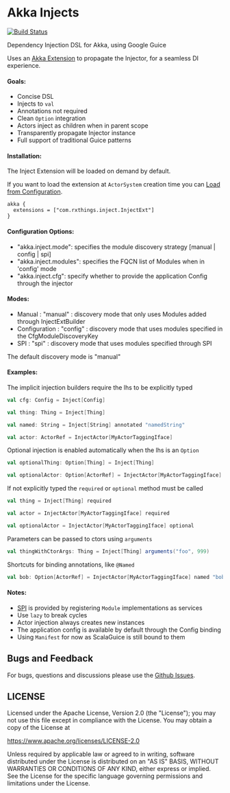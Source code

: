 Akka Injects
==========================
[![Build Status](https://travis-ci.org/jw3/akka-injects.svg?branch=master)](https://travis-ci.org/jw3/akka-injects)

Dependency Injection DSL for Akka, using Google Guice

Uses an [Akka Extension](http://doc.akka.io/docs/akka/2.4.1/scala/extending-akka.html) to propagate the Injector, for a seamless DI experience.

#### Goals:

- Concise DSL
- Injects to ```val```
- Annotations not required
- Clean ```Option``` integration
- Actors inject as children when in parent scope
- Transparently propagate Injector instance
- Full support of traditional Guice patterns

#### Installation:

The Inject Extension will be loaded on demand by default.

If you want to load the extension at ```ActorSystem``` creation time you can [Load from Configuration](http://doc.akka.io/docs/akka/2.4.1/scala/extending-akka.html#Loading_from_Configuration).

```HOCON
akka {
  extensions = ["com.rxthings.inject.InjectExt"]
}
```

#### Configuration Options:

- "akka.inject.mode": specifies the module discovery strategy [manual | config | spi]
- "akka.inject.modules": specifies the FQCN list of Modules when in 'config' mode
- "akka.inject.cfg": specify whether to provide the application Config through the injector

#### Modes:

- Manual : "manual" : discovery mode that only uses Modules added through InjectExtBuilder
- Configuration : "config" : discovery mode that uses modules specified in the CfgModuleDiscoveryKey
- SPI : "spi" : discovery mode that uses modules specified through SPI

The default discovery mode is "manual"

#### Examples:

The implicit injection builders require the lhs to be explicitly typed
```scala
val cfg: Config = Inject[Config]

val thing: Thing = Inject[Thing]

val named: String = Inject[String] annotated "namedString"

val actor: ActorRef = InjectActor[MyActorTaggingIface]

```

Optional injection is enabled automatically when the lhs is an ```Option```
```scala
val optionalThing: Option[Thing] = Inject[Thing]

val optionalActor: Option[ActorRef] = InjectActor[MyActorTaggingIface]
```

If not explicitly typed the ```required``` or ```optional``` method must be called
```scala
val thing = Inject[Thing] required

val actor = InjectActor[MyActorTaggingIface] required

val optionalActor = InjectActor[MyActorTaggingIface] optional
```

Parameters can be passed to ctors using ```arguments```
```scala
val thingWithCtorArgs: Thing = Inject[Thing] arguments("foo", 999)
```

Shortcuts for binding annotations, like ```@Named```
```scala
val bob: Option[ActorRef] = InjectActor[MyActorTaggingIface] named "bob"
```

#### Notes:

- [SPI](https://docs.oracle.com/javase/tutorial/ext/basics/spi.html) is provided by registering ```Module``` implementations as services
- Use ```lazy``` to break cycles
- Actor injection always creates new instances
- The application config is available by default through the Config binding
- Using ```Manifest``` for now as ScalaGuice is still bound to them

## Bugs and Feedback

For bugs, questions and discussions please use the [Github Issues](https://github.com/jw3/akka-injects/issues).

## LICENSE

Licensed under the Apache License, Version 2.0 (the "License");
you may not use this file except in compliance with the License.
You may obtain a copy of the License at

<https://www.apache.org/licenses/LICENSE-2.0>

Unless required by applicable law or agreed to in writing, software
distributed under the License is distributed on an "AS IS" BASIS,
WITHOUT WARRANTIES OR CONDITIONS OF ANY KIND, either express or implied.
See the License for the specific language governing permissions and
limitations under the License.
